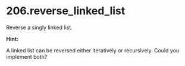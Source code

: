 # 206.reverse_linked_list

Reverse a singly linked list.

__Hint:__

A linked list can be reversed either iteratively or recursively. Could you implement both?